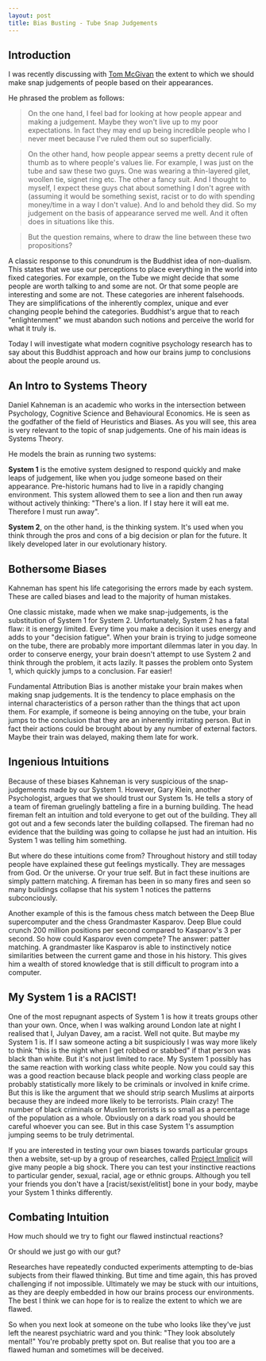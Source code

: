 ```yaml
---
layout: post
title: Bias Busting - Tube Snap Judgements
---
```


## Introduction
I was recently discussing with [Tom McGivan](https://tommcgivan.com) the extent to which we should make snap judgements of people based on their appearances. 

He phrased the problem as follows:

> On the one hand, I feel bad for looking at how people appear and making a judgement. Maybe they won't live up to my poor expectations. In fact they may end up being incredible people who I never meet because I've ruled them out so superficially.

> On the other hand, how people appear seems a pretty decent rule of thumb as to where people's values lie. For example, I was just on the tube and saw these two guys. One was wearing a thin-layered gilet, woollen tie, signet ring etc. The other a fancy suit. And I thought to myself, I expect these guys chat about something I don't agree with (assuming it would be something sexist, racist or to do with spending money/time in a way I don't value). And lo and behold they did. So my judgement on the basis of appearance served me well. And it often does in situations like this.

> But the question remains, where to draw the line between these two propositions?

A classic response to this conundrum is the Buddhist idea of non-dualism. This states that we use our perceptions to place everything in the world into fixed categories. For example, on the Tube we might decide that some people are worth talking to and some are not. Or that some people are interesting and some are not. These categories are inherent falsehoods. They are simplifications of the inherently complex, unique and ever changing people behind the categories. Buddhist's argue that to reach "enlightenment" we must abandon such notions and perceive the world for what it truly is. 

Today I will investigate what modern cognitive psychology research has to say about this Buddhist approach and how our brains jump to conclusions about the people around us.

## An Intro to Systems Theory
Daniel Kahneman is an academic who works in the intersection between Psychology, Cognitive Science and Behavioural Economics. He is seen as the godfather of the field of Heuristics and Biases. As you will see, this area is very relevant to the topic of snap judgements. One of his main ideas is Systems Theory.

He models the brain as running two systems:

**System 1** is the emotive system designed to respond quickly and make leaps of judgement, like when you judge someone based on their appearance. Pre-historic humans had to live in a rapidly changing environment. This system allowed them to see a lion and then run away without actively thinking: "There's a lion. If I stay here it will eat me. Therefore I must run away". 

**System 2**, on the other hand, is the thinking system. It's used when you think through the pros and cons of a big decision or plan for the future. It likely developed later in our evolutionary history.

## Bothersome Biases
Kahneman has spent his life categorising the errors made by each system. These are called biases and lead to the majority of human mistakes.

One classic mistake, made when we make snap-judgements, is the substitution of System 1 for System 2. Unfortunately, System 2 has a fatal flaw: it is energy limited. Every time you make a decision it uses energy and adds to your "decision fatigue". When your brain is trying to judge someone on the tube, there are probably more important dilemmas later in you day. In order to conserve energy, your brain doesn't attempt to use System 2 and think through the problem, it acts lazily. It passes the problem onto System 1, which quickly jumps to a conclusion. Far easier! 

Fundamental Attribution Bias is another mistake your brain makes when making snap judgements. It is the tendency to place emphasis on the internal characteristics of a person rather than the things that act upon them. For example, if someone is being annoying on the tube, your brain jumps to the conclusion that they are an inherently irritating person. But in fact their actions could be brought about by any number of external factors. Maybe their train was delayed, making them late for work.

## Ingenious Intuitions
Because of these biases Kahneman is very suspicious of the snap-judgements made by our System 1. However, Gary Klein, another Psychologist, argues that we should trust our System 1s. He tells a story of a team of fireman gruelingly batteling a fire in a burning building. The head fireman felt an intuition and told everyone to get out of the building. They all got out and a few seconds later the building collapsed. The fireman had no evidence that the building was going to collapse he just had an intuition. His System 1 was telling him something. 

But where do these intuitions come from? Throughout history and still today people have explained these gut feelings mystically. They are messages from God. Or the universe. Or your true self. But in fact these inuitions are simply pattern matching. A fireman has been in so many fires and seen so many buildings collapse that his system 1 notices the patterns subconciously. 

Another example of this is the famous chess match between the Deep Blue supercomputer and the chess Grandmaster Kasparov. Deep Blue could crunch 200 million positions per second compared to Kasparov's 3 per second. So how could Kasparov even compete? The answer: patter matching. A grandmaster like Kasparov is able to instinctively notice similarities between the current game and those in his history. This gives him a wealth of stored knowledge that is still difficult to program into a computer. 

## My System 1 is a RACIST! 
One of the most repugnant aspects of System 1 is how it treats groups other than your own. Once, when I was walking around London late at night I realised that I, Julyan Davey, am a racist. Well not quite. But maybe my System 1 is. If I saw someone acting a bit suspiciously I was way more likely to think "this is the night when I get robbed or stabbed" if that person was black than white. But it's not just limited to race. My System 1 possibly has the same reaction with working class white people. Now you could say this was a good reaction because black people and working class people are probably statistically more likely to be criminals or involved in knife crime. But this is like the argument that we should strip search Muslims at airports because they are indeed more likely to be terrorists. Plain crazy! The number of black criminals or Muslim terrorists is so small as a percentage of the population as a whole. Obviously on a dark road you should be careful whoever you can see. But in this case System 1's assumption jumping seems to be truly detrimental.

If you are interested in testing your own biases towards particular groups then a website, set-up by a group of researches, called [Project Implicit](https://www.projectimplicit.net) will give many people a big shock. There you can test your instinctive reactions to particular gender, sexual, racial, age or ethnic groups. Although you tell your friends you don't have a [racist/sexist/elitist] bone in your body, maybe your System 1 thinks differently.

## Combating Intuition
How much should we try to fight our flawed instinctual reactions? 

Or should we just go with our gut? 

Researches have repeatedly conducted experiments attempting to de-bias subjects from their flawed thinking. But time and time again, this has proved challenging if not impossible. Ultimately we may be stuck with our intuitions, as they are deeply embedded in how our brains process our environments. The best I think we can hope for is to realize the extent to which we are flawed.

So when you next look at someone on the tube who looks like they've just left the nearest psychiatric ward and you think: "They look absolutely mental!" You're probably pretty spot on. But realise that you too are a flawed human and sometimes will be deceived. 
